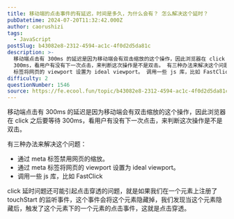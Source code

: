```yaml
---
title: 移动端的点击事件的有延迟，时间是多久，为什么会有？ 怎么解决这个延时？
pubDatetime: 2024-07-20T11:32:42.000Z
author: caorushizi
tags:
  - JavaScript
postSlug: b43082e8-2312-4594-ac1c-4f0d2d5da81c
description: >-
  移动端点击有 300ms 的延迟是因为移动端会有双击缩放的这个操作，因此浏览器在 click 之后要等待
  300ms，看用户有没有下一次点击，来判断这次操作是不是双击。 有三种办法来解决这个问题： 通过 meta 标签禁用网页的缩放。 通过 meta
  标签将网页的 viewport 设置为 ideal viewport。 调用一些 js 库，比如 FastClick click 延时问题还可能引起
difficulty: 2
questionNumber: 1546
source: https://fe.ecool.fun/topic/b43082e8-2312-4594-ac1c-4f0d2d5da81c
---
```


移动端点击有 300ms 的延迟是因为移动端会有双击缩放的这个操作，因此浏览器在 click 之后要等待 300ms，看用户有没有下一次点击，来判断这次操作是不是双击。

有三种办法来解决这个问题：

- 通过 meta 标签禁用网页的缩放。
- 通过 meta 标签将网页的 viewport 设置为 ideal viewport。
- 调用一些 js 库，比如 FastClick

click 延时问题还可能引起点击穿透的问题，就是如果我们在一个元素上注册了 touchStart 的监听事件，这个事件会将这个元素隐藏掉，我们发现当这个元素隐藏后，触发了这个元素下的一个元素的点击事件，这就是点击穿透。
